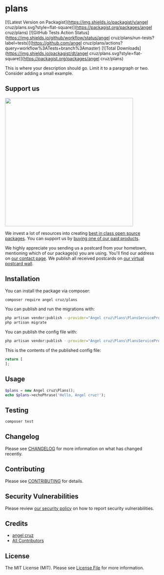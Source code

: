 # plans

[![Latest Version on Packagist](https://img.shields.io/packagist/v/angel cruz/plans.svg?style=flat-square)](https://packagist.org/packages/angel cruz/plans)
[![GitHub Tests Action Status](https://img.shields.io/github/workflow/status/angel cruz/plans/run-tests?label=tests)](https://github.com/angel cruz/plans/actions?query=workflow%3ATests+branch%3Amaster)
[![Total Downloads](https://img.shields.io/packagist/dt/angel cruz/plans.svg?style=flat-square)](https://packagist.org/packages/angel cruz/plans)


This is where your description should go. Limit it to a paragraph or two. Consider adding a small example.

## Support us

[<img src="https://github-ads.s3.eu-central-1.amazonaws.com/package-plans-laravel.jpg?t=1" width="419px" />](https://spatie.be/github-ad-click/package-plans-laravel)

We invest a lot of resources into creating [best in class open source packages](https://spatie.be/open-source). You can support us by [buying one of our paid products](https://spatie.be/open-source/support-us).

We highly appreciate you sending us a postcard from your hometown, mentioning which of our package(s) you are using. You'll find our address on [our contact page](https://spatie.be/about-us). We publish all received postcards on [our virtual postcard wall](https://spatie.be/open-source/postcards).

## Installation

You can install the package via composer:

```bash
composer require angel cruz/plans
```

You can publish and run the migrations with:

```bash
php artisan vendor:publish --provider="Angel cruz\Plans\PlansServiceProvider" --tag="migrations"
php artisan migrate
```

You can publish the config file with:
```bash
php artisan vendor:publish --provider="Angel cruz\Plans\PlansServiceProvider" --tag="config"
```

This is the contents of the published config file:

```php
return [
];
```

## Usage

```php
$plans = new Angel cruz\Plans();
echo $plans->echoPhrase('Hello, Angel cruz!');
```

## Testing

```bash
composer test
```

## Changelog

Please see [CHANGELOG](CHANGELOG.md) for more information on what has changed recently.

## Contributing

Please see [CONTRIBUTING](.github/CONTRIBUTING.md) for details.

## Security Vulnerabilities

Please review [our security policy](../../security/policy) on how to report security vulnerabilities.

## Credits

- [angel cruz](https://github.com/abr4xas)
- [All Contributors](../../contributors)

## License

The MIT License (MIT). Please see [License File](LICENSE.md) for more information.
